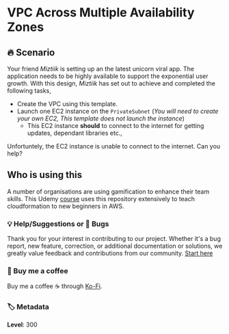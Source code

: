 # VPC Across Multiple Availability Zones

## 🔥 Scenario

Your friend _Miztiik_ is setting up an the latest unicorn viral app. The application needs to be highly available to support the exponential user growth. With this design, _Miztiik_ has set out to achieve and completed the following tasks,

- Create the VPC using this template.
- Launch one EC2 instance on the `PrivateSubnet` (_You will need to create your own EC2, This template does not launch the instance_)
  - This EC2 instance **should** to connect to the internet for getting updates, dependant libraries etc.,

Unfortuntely, the EC2 instance is unable to connect to the internet. Can you help?

## Who is using this

A number of organisations are using gamification to enhance their team skills. This Udemy [course][100] uses this repository extensively to teach cloudformation to new beginners in AWS.

### 💡 Help/Suggestions or 🐛 Bugs

Thank you for your interest in contributing to our project. Whether it's a bug report, new feature, correction, or additional documentation or solutions, we greatly value feedback and contributions from our community. [Start here][200]

### 👋 Buy me a coffee

Buy me a coffee ☕ through [Ko-Fi](https://ko-fi.com/miztiik).

### 🏷️ Metadata

**Level**: 300

[100]: https://www.udemy.com/course/aws-cloud-development-kit-from-beginner-to-professional/?referralCode=E15D7FB64E417C547579

[200]: https://github.com/miztiik/cfn-challenges/issues
